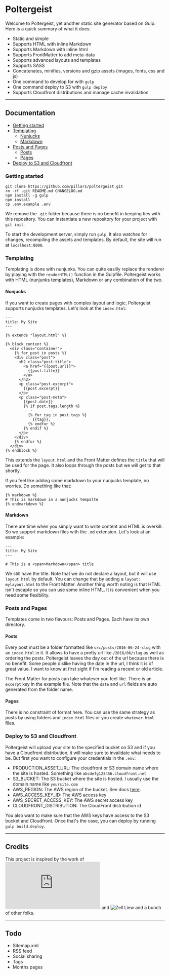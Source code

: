 # Poltergeist

Welcome to Poltergeist, yet another static site generator based on Gulp. Here is a quick summary of what it does:

- Static and simple
- Supports HTML with inline Markdown
- Supports Markdown with inline html
- Supports FrontMatter to add meta-data
- Supports advanced layouts and templates
- Supports SASS
- Concatenates, minifies, versions and gzip assets (images, fonts, css and js)
- One command to develop for with `gulp`
- One command deploy to S3 with `gulp deploy`
- Supports Cloudfront distributions and manage cache invalidation

---

## Documentation

- [Getting started](#getting-started)
- [Templating](#templating)
  - [Nunjucks](#nunjucks)
  - [Markdown](#markdown)
- [Posts and Pages](#posts-and-pages)
  - [Posts](#posts)
  - [Pages](#pages)
- [Deploy to S3 and Cloudfront](#deploy-to-s3-and-cloudfront)

### Getting started

```
git clone https://github.com/pillars/poltergeist.git
rm -rf .git README.md CHANGELOG.md
npm install -g gulp
npm install
cp .env.example .env
```

We remove the `.git` folder because there is no benefit in keeping ties with this repository. You can instantiate a new repository for your project with `git init`.

To start the development server, simply run `gulp`. It also watches for changes, recompiling the assets and templates. By default, the site will run at `localhost:8000`.

### Templating

Templating is done with nunjunks. You can quite easilly replace the renderer by playing with the `renderHTML()` function in the Gulpfile. Poltergeist works with HTML (nunjunks templates), Markdown or any combination of the two.

#### Nunjucks

If you want to create pages with complex layout and logic, Poltergeist supports nunjucks templates. Let's look at the `index.html`:

```
---
title: My Site
---

{% extends "layout.html" %}

{% block content %}
  <div class="container">
    {% for post in posts %}
    <div class="post">
      <h2 class="post-title">
        <a href="{{post.url}}">
          {{post.title}}
        </a>
      </h2>
      <p class="post-excerpt">
        {{post.excerpt}}
      </p>
      <p class="post-meta">
        {{post.date}}
        {% if post.tags.length %}
           -
          {% for tag in post.tags %}
            {{tag}},
          {% endfor %}
        {% endif %}
      </p>
    </div>
    {% endfor %}
  </div>
{% endblock %}
```

This extends the `layout.html` and the Front Matter defines the `title` that will be used for the page. It also loops through the posts but we will get to that shortly.

If you feel like adding some markdown to your nunjucks template, no worries. Do something like that:

```
{% markdown %}
# This is markdown in a nunjucks tempalte
{% endmarkdown %}
```

#### Markdown

There are time when you simply want to write content and HTML is overkill. So we support markdown files with the `.md` extension. Let's look at an example:


```
---
title: My Site
---

# This is a <span>Markdown</span> title
```

We still have the title. Note that we do not declare a layout, but it will use `layout.html` by default. You can change that by adding a `layout: mylayout.html` to the Front Matter. Another thing worth noting is that HTML isn't escapte so you can use some inline HTML. It is convenient when you need some flexibility.

### Posts and Pages

Templates come in two flavours: Posts and Pages. Each have its own directory.

#### Posts

Every post must be a folder formatted like `src/posts/2016-06-24-slug` with an `index.html` in it. It allows to have a pretty url like `/2016/06/slug` as well as ordering the posts. Poltergeist leaves the day out of the url because there is no benefit. Some people dislike having the date in the url, I think it is of great value. I want to know at first sight if I'm reading a recent or old article.

The Front Matter for posts can take whatever you feel like. There is an `excerpt` key in the example file. Note that the `date` and `url` fields are auto generated from the folder name.

#### Pages

There is no constraint of format here. You can use the same strategy as posts by using folders and `index.html` files or you create `whatever.html` files.

### Deploy to S3 and Cloudfront

Poltergeist will upload your site to the specified bucket on S3 and if you have a Cloudfront distribution, it will make sure to invalidate what needs to be. But first you want to configure your credentials in the `.env`:

- PRODUCTION_ASSET_URL: The cloudfront or S3 domain name where the site is hosted. Something like `abcdefg123456.cloudfront.net`
- S3_BUCKET: The S3 bucket where the site is hosted. I usually use the domain name like `yoursite.com`
- AWS_REGION: The AWS region of the bucket. See docs [here](https://docs.aws.amazon.com/general/latest/gr/rande.html).
- AWS_ACCESS_KEY_ID: The AWS access key
- AWS_SECRET_ACCESS_KEY: The AWS secret access key
- CLOUDFRONT_DISTRIBUTION: The CloudFront distribution id

You also want to make sure that the AWS keys have access to the S3 bucket and Cloudfront. Once that's the case, you can deploy by running `gulp build:deploy`.

---

## Credits

This project is inspired by the work of ![Sean Farrell](http://www.rioki.org/2014/06/09/jekyll-to-gulp.html) and ![Zell Liew](http://zellwk.com/blog/nunjucks-with-gulp/) and a bunch of other folks.

---

## Todo

- Sitemap.xml
- RSS feed
- Social sharing
- Tags
- Months pages

